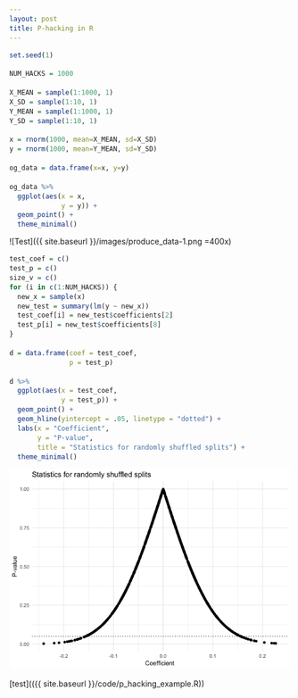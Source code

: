 ```yaml
---
layout: post
title: P-hacking in R
---
```

```r
set.seed(1)

NUM_HACKS = 1000

X_MEAN = sample(1:1000, 1)
X_SD = sample(1:10, 1)
Y_MEAN = sample(1:1000, 1)
Y_SD = sample(1:10, 1)

x = rnorm(1000, mean=X_MEAN, sd=X_SD)
y = rnorm(1000, mean=Y_MEAN, sd=Y_SD)

og_data = data.frame(x=x, y=y)

og_data %>%
  ggplot(aes(x = x,
             y = y)) +
  geom_point() +
  theme_minimal()
```

![Test]({{ site.baseurl }}/images/produce_data-1.png =400x)

```r
test_coef = c()
test_p = c()
size_v = c()
for (i in c(1:NUM_HACKS)) {
  new_x = sample(x)
  new_test = summary(lm(y ~ new_x))
  test_coef[i] = new_test$coefficients[2]
  test_p[i] = new_test$coefficients[8]
}

d = data.frame(coef = test_coef,
               p = test_p)

d %>%
  ggplot(aes(x = test_coef,
             y = test_p)) +
  geom_point() +
  geom_hline(yintercept = .05, linetype = "dotted") +
  labs(x = "Coefficient",
       y = "P-value",
       title = "Statistics for randomly shuffled splits") +
  theme_minimal()
```

![Produce plot of p-hacked coefficients](p_hacking_files/figure-html/produce_hacked_plot-1.png)


[test](({{ site.baseurl }}/code/p_hacking_example.R))
